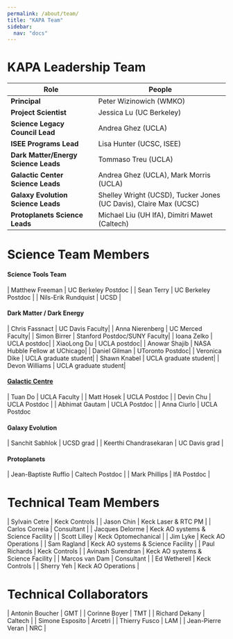 ```yaml
---
permalink: /about/team/
title: "KAPA Team"
sidebar:
  nav: "docs"
---
```


# KAPA Leadership Team

| Role | People |
|----------- | ------------------ |
| **Principal** | Peter Wizinowich (WMKO) | 
| **Project Scientist** | Jessica Lu (UC Berkeley) |
| **Science Legacy Council Lead** | Andrea Ghez (UCLA) |
| **ISEE Programs Lead** | Lisa Hunter (UCSC, ISEE)  |
| **Dark Matter/Energy Science Leads** | Tommaso Treu (UCLA)  |
| **Galactic Center Science Leads** | Andrea Ghez (UCLA), Mark Morris (UCLA) |
| **Galaxy Evolution Science Leads** | Shelley Wright (UCSD), Tucker Jones (UC Davis), Claire Max (UCSC) |
| **Protoplanets Science Leads** | Michael Liu (UH IfA), Dimitri Mawet (Caltech) |

# Science Team Members

#### Science Tools Team

| Matthew Freeman | UC Berkeley Postdoc |
| Sean Terry | UC Berkeley Postdoc |
| Nils-Erik Rundquist | UCSD |

#### Dark Matter / Dark Energy

| Chris Fassnact | UC Davis Faculty| 
| Anna Nierenberg | UC Merced Faculty| 
| Simon Birrer | Stanford Postdoc/SUNY Faculty| 
| Ioana Zelko | UCLA postdoc| 
| XiaoLong Du | UCLA postdoc| 
| Anowar Shajib | NASA Hubble Fellow at UChicago| 
| Daniel Gilman | UToronto Postdoc| 
| Veronica Dike | UCLA graduate student| 
| Shawn Knabel | UCLA graduate student| 
| Devon Williams | UCLA graduate student| 

#### [Galactic Centre](https://galacticcenter.astro.ucla.edu/members.html)

| Tuan Do | UCLA Faculty |
| Matt Hosek | UCLA Postdoc |
| Devin Chu | UCLA Postdoc |
| Abhimat Gautam | UCLA Postdoc |
| Anna Ciurlo | UCLA Postdoc

#### Galaxy Evolution

| Sanchit Sabhlok | UCSD grad |
| Keerthi Chandrasekaran | UC Davis grad |


#### Protoplanets

| Jean-Baptiste Ruffio | Caltech Postdoc |
| Mark Phillips | IfA Postdoc |

# Technical Team Members

| Sylvain Cetre | Keck Controls |
| Jason Chin | Keck Laser & RTC PM |
| Carlos Correia | Consultant |
| Jacques Delorme | Keck AO systems & Science Facility |
| Scott Lilley | Keck Optomechanical |
| Jim Lyke | Keck AO Operations |
| Sam Ragland | Keck AO systems & Science Facility |
| Paul Richards | Keck Controls |
| Avinash Surendran | Keck AO systems & Science Facility |
| Marcos van Dam | Consultant |
| Ed Wetherell | Keck Controls |
| Sherry Yeh | Keck AO Operations |


# Technical Collaborators

| Antonin Boucher | GMT |
| Corinne Boyer | TMT |
| Richard Dekany | Caltech |
| Simone Esposito | Arcetri |
| Thierry Fusco | LAM |
| Jean-Pierre Veran | NRC |



